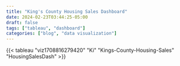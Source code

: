 ```yaml
---
title: "King's County Housing Sales Dashboard"
date: 2024-02-23T03:44:25-05:00
draft: false
tags: ["tableau", "dashboard"]
categories: ["blog", "data visualization"]
---
```



{{< tableau "viz1708816279420" "Ki" "Kings-County-Housing-Sales" "HousingSalesDash" >}}
